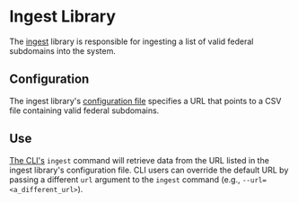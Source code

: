 # Ingest Library

The [ingest](../libs/ingest) library is responsible for ingesting a list of
valid federal subdomains into the system.

## Configuration

The ingest library's [configuration file](../libs/ingest/src/config/ingest.config.ts)
specifies a URL that points to a CSV file containing valid federal subdomains.

## Use

[The CLI's](../apps/cli) `ingest` command will retrieve data from the URL listed
in the ingest library's configuration file. CLI users can override the default
URL by passing a different `url` argument to the `ingest` command (e.g.,
`--url=<a_different_url>`).
